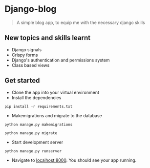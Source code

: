 # Django-blog
> A simple blog app, to equip me with the necessary django skills

## New topics and skills learnt
* Django signals
* Crispy forms
* Django's authentication and permissions system
* Class based views

## Get started
* Clone the app into your virtual environment
* Install the dependencies

```
pip install -r requirements.txt
```

* Makemigrations and migrate to the database

```
python manage.py makemigrations
```

```
python manage.py migrate
```

* Start development server

```
python manage.py runserver
```

* Navigate to [localhost:8000](http://localhost:8000). You should see your app running.